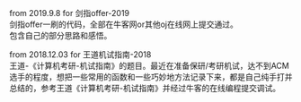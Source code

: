 from 2019.9.8  for 剑指offer-2019  
剑指offer一刷的代码，全部在牛客网or其他oj在线网上提交通过。    
包含自己的部分思路和感悟。  

from 2018.12.03    for 王道机试指南-2018  
王道-《计算机考研-机试指南》的题目。最近在准备保研/考研机试，达不到ACM选手的程度，想把一些常用的函数和一些巧妙地方法记录下来，都是自己纯手打并总结的，参考王道《计算机考研-机试指南》并经过牛客的在线编程提交调试。  